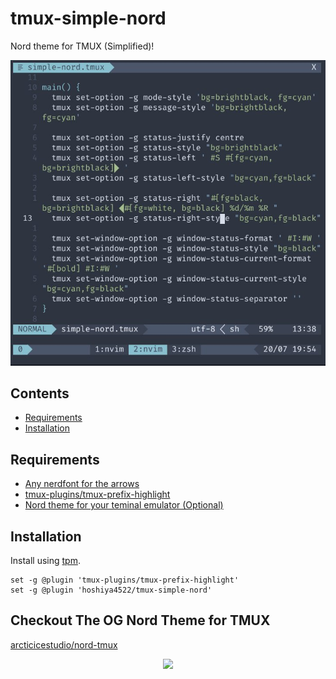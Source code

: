 # tmux-simple-nord

Nord theme for TMUX (Simplified)!

![How it looks](https://raw.githubusercontent.com/hoshiya4522/tmux-simple-nord/master/.assets/preview.jpeg)

## Contents

- [Requirements](#requirements)
- [Installation](#installation)


## Requirements

* [Any nerdfont for the arrows](https://www.nerdfonts.com)
* [tmux-plugins/tmux-prefix-highlight](https://github.com/tmux-plugins/tmux-prefix-highlight)
* [Nord theme for your teminal emulator (Optional)](https://www.nordtheme.com/ports)

## Installation

Install using [tpm](https://github.com/tmux-plugins/tpm).

```tmux
set -g @plugin 'tmux-plugins/tmux-prefix-highlight'
set -g @plugin 'hoshiya4522/tmux-simple-nord'
```

## Checkout The OG Nord Theme for TMUX

[arcticicestudio/nord-tmux](https://github.com/arcticicestudio/nord-tmux)

<p align="center"><img src="https://raw.githubusercontent.com/arcticicestudio/nord-docs/develop/assets/images/nord/repository-footer-separator.svg?sanitize=true" /></p>
